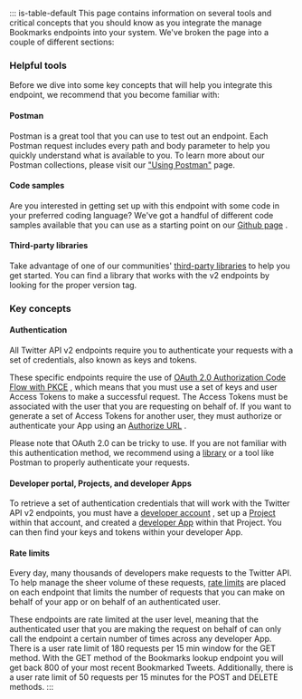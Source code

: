 ::: is-table-default
This page contains information on several tools and critical concepts
that you should know as you integrate the manage Bookmarks endpoints
into your system. We've broken the page into a couple of different
sections:

### Helpful tools

Before we dive into some key concepts that will help you integrate this
endpoint, we recommend that you become familiar with:

#### Postman

Postman is a great tool that you can use to test out an endpoint. Each
Postman request includes every path and body parameter to help you
quickly understand what is available to you. To learn more about our
Postman collections, please visit our [\"Using
Postman\"](https://developer.twitter.com/en/docs/tools-and-libraries/using-postman)
page.

#### Code samples

Are you interested in getting set up with this endpoint with some code
in your preferred coding language? We've got a handful of different code
samples available that you can use as a starting point on our [Github
page](https://github.com/twitterdev/Twitter-API-v2-sample-code) .

#### Third-party libraries

Take advantage of one of our communities' [third-party
libraries](https://developer.twitter.com/en/docs/twitter-api/tools-and-libraries)
to help you get started. You can find a library that works with the v2
endpoints by looking for the proper version tag.

### Key concepts

#### Authentication

All Twitter API v2 endpoints require you to authenticate your requests
with a set of credentials, also known as keys and tokens.

These specific endpoints require the use of [OAuth 2.0 Authorization
Code Flow with
PKCE](https://developer.twitter.com/en/docs/authentication/oauth-2-0/authorization-code)
, which means that you must use a set of keys and user Access Tokens to
make a successful request. The Access Tokens must be associated with the
user that you are requesting on behalf of. If you want to generate a set
of Access Tokens for another user, they must authorize or authenticate
your App using an [Authorize
URL](https://developer.twitter.com/en/docs/authentication/oauth-2-0/user-access-token)
.

Please note that OAuth 2.0 can be tricky to use. If you are not familiar
with this authentication method, we recommend using a
[library](https://developer.twitter.com/content/developer-twitter/en/docs/twitter-api/tools-and-libraries)
or a tool like Postman to properly authenticate your requests.

#### Developer portal, Projects, and developer Apps

To retrieve a set of authentication credentials that will work with the
Twitter API v2 endpoints, you must have a [developer
account](https://developer.twitter.com/en/docs/developer-portal) , set
up a [Project](https://developer.twitter.com/en/docs/projects) within
that account, and created a [developer
App](https://developer.twitter.com/en/docs/apps) within that Project.
You can then find your keys and tokens within your developer App.

#### Rate limits

Every day, many thousands of developers make requests to the Twitter
API. To help manage the sheer volume of these requests, [rate
limits](https://developer.twitter.com/content/developer-twitter/en/docs/twitter-api/rate-limits)
are placed on each endpoint that limits the number of requests that you
can make on behalf of your app or on behalf of an authenticated user.

These endpoints are rate limited at the user level, meaning that the
authenticated user that you are making the request on behalf of can only
call the endpoint a certain number of times across any developer App.
There is a user rate limit of 180 requests per 15 min window for the GET
method. With the GET method of the Bookmarks lookup endpoint you will
get back 800 of your most recent Bookmarked Tweets. Additionally, there
is a user rate limit of 50 requests per 15 minutes for the POST and
DELETE methods.
:::
